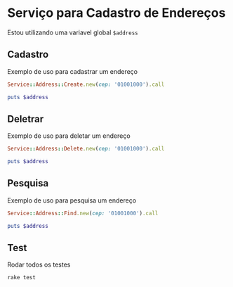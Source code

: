 # Serviço para Cadastro de Endereços

Estou utilizando uma variavel global `$address`

## Cadastro

Exemplo de uso para cadastrar um endereço

```ruby
Service::Address::Create.new(cep: '01001000').call

puts $address
```

## Deletrar

Exemplo de uso para deletar um endereço

```ruby
Service::Address::Delete.new(cep: '01001000').call

puts $address
```

## Pesquisa

Exemplo de uso para pesquisa um endereço

```ruby
Service::Address::Find.new(cep: '01001000').call

puts $address
```

## Test

Rodar todos os testes

```bash
rake test
```
